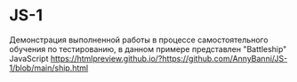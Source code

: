 # JS-1
Демонстрация выполненной работы в процессе самостоятельного обучения по тестированию, в данном примере представлен "Battleship" JavaScript 
https://htmlpreview.github.io/?https://github.com/AnnyBanni/JS-1/blob/main/ship.html
